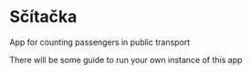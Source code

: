 # Sčítačka
App for counting passengers in public transport

There will be some guide to run your own instance of this app
